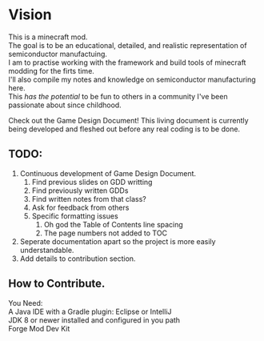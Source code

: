 # Vision
This is a minecraft mod.  
The goal is to be an educational, detailed, and realistic representation of semiconductor manufactuing.  
I am to practise working with the framework and build tools of minecraft modding for the firts time.  
I'll also compile my notes and knowledge on semiconductor manufacturing here.  
This *has the potential* to be fun to others in a community I've been passionate about since childhood.  
  
Check out the Game Design Document! This living document is currently being developed and fleshed out before any real coding is to be done.

## TODO:
1. Continuous development of Game Design Document.
    1. Find previous slides on GDD writting
    2. Find previously written GDDs
    3. Find written notes from that class?
    4. Ask for feedback from others
    5. Specific formatting issues
        1. Oh god the Table of Contents line spacing
        1. The page numbers not added to TOC
2. Seperate documentation apart so the project is more easily understandable.
3. Add details to contribution section.

## How to Contribute.
You Need:  
A Java IDE with a Gradle plugin: Eclipse or IntelliJ  
JDK 8 or newer installed and configured in you path  
Forge Mod Dev Kit  